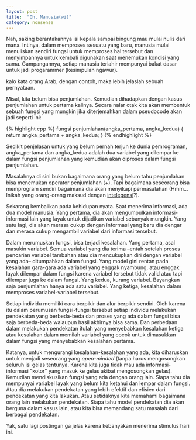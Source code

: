 ```yaml
---
layout: post
title:  "Oh, Manusia(wi)"
category: nonsense
---
```


Nah, saking berantakannya isi kepala sampai bingung mau mulai nulis dari mana. Intinya, dalam memproses sesuatu yang baru, manusia mulai menuliskan sendiri fungsi untuk memproses hal tersebut dan menyimpannya untuk kembali digunakan saat menemukan kondisi yang sama. Gampangannya, setiap manusia terlahir mempunyai bakat dasar untuk jadi progarammer (kesimpulan ngawur).
<!--more-->

kalo kata orang Arab, dengan contoh, maka lebih jelaslah sebuah pernyataan.

Misal, kita belum bisa penjumlahan. Kemudian dihadapkan dengan kasus penjumlahan untuk pertama kalinya. Secara nalar otak kita akan membentuk sebuah fungsi yang mungkin jika diterjemahkan dalam pseudocode akan jadi seperti ini:

{% highlight cpp %}
fungsi penjumlahan(angka_pertama, angka_kedua) {
  return angka_pertama + angka_kedua;
}
{% endhighlight %}

Sedikit penjelasan untuk yang belum pernah terjun ke dunia pemrograman, angka_pertama dan angka_kedua adalah dua variabel yang dilempar ke dalam fungsi penjumlahan yang kemudian akan diproses dalam fungsi penjumlahan.

Masalahnya di sini bukan bagaimana orang yang belum tahu penjumlahan bisa menemukan operator penjumlahan (+). Tapi bagaimana seseorang bisa memprogram sendiri bagaimana dia akan menyikapi permasalahan (Hmm... Inikah yang orang-orang maksud dengan [intelegensi](http://id.wikipedia.org/wiki/Intelegensi)?).

Sekarang kembalikan pada kehidupan nyata. Saat menerima informasi, ada dua model manusia. Yang pertama, dia akan mengumpulkan informasi-informasi lain yang layak untuk dijadikan variabel sebanyak mungkin. Yang satu lagi, dia akan merasa cukup dengan informasi yang baru dia dengar dan merasa cukup mengambil variabel dari informasi tersebut.

Dalam merumuskan fungsi, bisa terjadi kesalahan. Yang pertama, asal masukin variabel. Semua variabel yang dia terima –entah setelah proses pencarian variabel tambahan atau dia mencukupkan diri dengan variabel yang ada– ditumpahkan dalam fungsi. Yang model gini rentan pada kesalahan gara-gara ada variabel yang enggak nyambung, atau enggak layak dilempar dalam fungsi karena variabel tersebut tidak valid atau tapi dilempar juga ke dalam fungsi. Yang kedua, kurang variabel. Bayangkan saja penjumlahan hanya ada satu variabel. Yang ketiga, kesalahan dalam memproses variabel-variabel tersebut.

Setiap individu memiliki cara berpikir dan alur berpikir sendiri. Oleh karena itu dalam perumusan fungsi-fungsi tersebut setiap individu melakukan pendekatan yang berbeda-beda dan proses yang ada dalam fungsi bisa saja berbeda-beda walaupun hasil akhirnya bisa sama. Dan perbedaan dalam melakukan pendekatan itulah yang menyebabkan kesalahan ketiga atau kesalahan dalam memilah variabel yang cocok untuk dimasukkan dalam fungsi yang menyebabkan kesalahan pertama.

Katanya, untuk mengurangi kesalahan-kesalahan yang ada, kita diharuskan untuk menjadi seseorang yang _open-minded_ (tanpa harus mengosongkan seluruh isi gelas tentunya. Karena kita juga tidak mau ada informasi-informasi "kotor" yang masuk ke gelas akibat mengosongkan gelas). Kemudian mendiskusikan fungsi yang ada dengan orang lain. Siapa tahu dia mempunyai variabel layak yang belum kita ketahui dan lempar dalam fungsi. Atau dia melakukan pendekatan yang lebih efektif dan efisien dari pendekatan yang kita lakukan. Atau setidaknya kita memahami bagaimana orang lain melakukan pendekatan. Siapa tahu model pendekatan dia akan berguna dalam kasus lain, atau kita bisa memandang satu masalah dari berbagai pendekatan.

Yak, satu lagi postingan ga jelas karena kebanyakan menerima stimulus hari ini.

